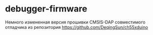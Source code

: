 # debugger-firmware
Немного измененная версия прошивки CMSIS-DAP совместимого отладчика из репозитория https://github.com/DeqingSun/ch55xduino
